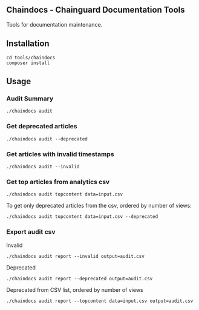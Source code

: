 ## Chaindocs - Chainguard Documentation Tools
Tools for documentation maintenance. 

## Installation

```shell
cd tools/chaindocs
composer install
```
## Usage

### Audit Summary

```shell
./chaindocs audit
```

### Get deprecated articles

```shell
./chaindocs audit --deprecated
```

### Get articles with invalid timestamps

```shell
./chaindocs audit --invalid
```

### Get top articles from analytics csv

```shell
./chaindocs audit topcontent data=input.csv
```

To get only deprecated articles from the csv, ordered by number of views:

```shell
./chaindocs audit topcontent data=input.csv --deprecated
```

### Export audit csv

Invalid
```shell
./chaindocs audit report --invalid output=audit.csv
```

Deprecated
```shell
./chaindocs audit report --deprecated output=audit.csv
```

Deprecated from CSV list, ordered by number of views
```shell
./chaindocs audit report --topcontent data=input.csv output=audit.csv
```
